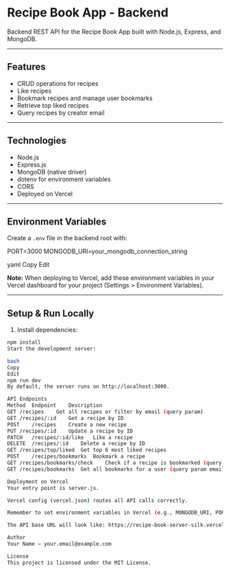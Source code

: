 # Recipe Book App - Backend

Backend REST API for the Recipe Book App built with Node.js, Express, and MongoDB.

---

## Features

- CRUD operations for recipes
- Like recipes
- Bookmark recipes and manage user bookmarks
- Retrieve top liked recipes
- Query recipes by creator email

---

## Technologies

- Node.js  
- Express.js  
- MongoDB (native driver)  
- dotenv for environment variables  
- CORS  
- Deployed on Vercel

---

## Environment Variables

Create a `.env` file in the backend root with:

PORT=3000
MONGODB_URI=your_mongodb_connection_string

yaml
Copy
Edit

**Note:** When deploying to Vercel, add these environment variables in your Vercel dashboard for your project (Settings > Environment Variables).

---

## Setup & Run Locally

1. Install dependencies:

```bash
npm install
Start the development server:

bash
Copy
Edit
npm run dev
By default, the server runs on http://localhost:3000.

API Endpoints
Method	Endpoint	Description
GET	/recipes	Get all recipes or filter by email (query param)
GET	/recipes/:id	Get a recipe by ID
POST	/recipes	Create a new recipe
PUT	/recipes/:id	Update a recipe by ID
PATCH	/recipes/:id/like	Like a recipe
DELETE	/recipes/:id	Delete a recipe by ID
GET	/recipes/top/liked	Get top 6 most liked recipes
POST	/recipes/bookmarks	Bookmark a recipe
GET	/recipes/bookmarks/check	Check if a recipe is bookmarked (query params user, recipeId)
GET	/recipes/bookmarks	Get all bookmarks for a user (query param email)

Deployment on Vercel
Your entry point is server.js.

Vercel config (vercel.json) routes all API calls correctly.

Remember to set environment variables in Vercel (e.g., MONGODB_URI, PORT).

The API base URL will look like: https://recipe-book-server-silk.vercel.app/

Author
Your Name — your.email@example.com

License
This project is licensed under the MIT License.